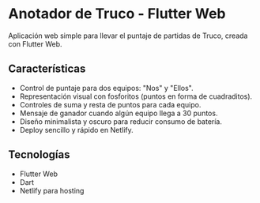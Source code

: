 # Anotador de Truco - Flutter Web

Aplicación web simple para llevar el puntaje de partidas de Truco, creada con Flutter Web.

## Características

- Control de puntaje para dos equipos: "Nos" y "Ellos".
- Representación visual con fosforitos (puntos en forma de cuadraditos).
- Controles de suma y resta de puntos para cada equipo.
- Mensaje de ganador cuando algún equipo llega a 30 puntos.
- Diseño minimalista y oscuro para reducir consumo de batería.
- Deploy sencillo y rápido en Netlify.

## Tecnologías

- Flutter Web
- Dart
- Netlify para hosting
